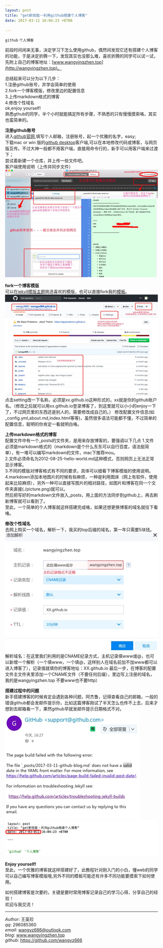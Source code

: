 ```yaml
---
layout: post  
title: "get新技能－利用github搭建个人博客"  
date: 2017-03-11 16:04:23 +0700  

---
```



`github` `个人博客`  

前段时间闲来无事，决定学习下怎么使用github，偶然间发现它还有搭建个人博客的功能，于是决定折腾一下，发现其实也没那么难，喜欢折腾的同学可以试一试，先附上自己的博客地址：[www.wangyingzhen.top](http://wangyingzhen.top)。
   
总结起来可以分为以下几步：  
1.注册github账号，并学会简单的使用  
2.fork一个博客模版，修改里边的配置信息  
3.上传markdown格式的博客  
4.修改个性域名  
ok,enjoy yourself!  
熟悉gthub的同学，半个小时就能搞定所有步骤，不熟悉的只有慢慢摸索咯，其实也蛮简单的。

**注册github账号**  
进入[github官网](https://github.com),填写个人邮箱，注册账号，起一个优雅的名字，easy;  
下载mac or win 版的[github desktop](https://desktop.github.com)客户端,可以在本地修改代码或博客，与网页版互传。不过大神一般都不用客户端，直接用命令行的，新手可以用客户端来过渡下；  
尝试着新建一个仓库，并上传一些文件吧。  
客户端使用说明（上传并同步文件）  
![tupian](/static/img/github.png)

**fork一个博客模版**  
可以在[jekyll模版主题](http://jekyllthemes.org)挑选喜欢的模版，也可以直接fork我的[模板](https://github.com/wangyz666)。	  
![tupian](/static/img/githubweb.png)  
点击setting改一下名称，必须是xx.github.io这种形式的，xx就是你的github账户名。（修改之后就可以用xx.github.io登录博客了，到这里就可以小小的enjoy一下了，不过网页里的东西还是别人的，需要修改成自己的。）
修改配置文件信息(如_config.yml,about.md,index.html等等)，虽然很多语法可能都不懂，不过简单的配置信息，聪明的你肯定一看就明白咯。  

**上传markdown格式的博客**  
配置文件中有一个_posts的文件夹，是用来存放博客的，要强调以下几点 
1.文件必须是markdown格式的（markdown是个什么东东可以自行百度，语法挺简单），有一堆可以编写markdown的文件，mac下推荐mou。  
2.文件必须命名为2012-08-25-hello-world.md这种模式，否则网页上无法正常显示博客。  
3.不同的模版对博客格式有不同的要求，具体可以细看下博客模版的使用说明。  
4.markdown添加本地图片的时候有些麻烦，一种是利用图床（网上有软件，使用起来比较麻烦），另外一种可以直接写图片的相对路径，如图片和博客在同一个文件夹直接(./picture.png)就可以。  
然后把写好的markdown文件放入_posts，用上面的方法同步到github上，再去刷新博客就可以看到了。  
至此，一个简单的个人博客就这样搭建完成咯，如果还想更换博客的域名就往下看咯。  

**修改个性域名**  
去网上购买一个域名，解析一下，我买的top后缀的域名，第一年只需要5块钱。  
![tupian](/static/img/ym.png)  
解析域名：在这里我们利用的是CNAME纪录方式，主机记录填www或@，也可以新增一个解析（一个填www，一个填@，这样别人在域名前加不加www都可以进入博客了），记录值就填你的博客地址：XX.github.io
最后一步，在博客的配置文件主文件夹里添加一个CNAME文件（不要任何后缀），里边写上注册的域名，我的是wangyingzhen.top 不要www也不要http）  

**搭建过程中的问题**  
新手搭建博客的时候肯定会遇到各种问题，阿杰鲁，记得查看自己的邮箱，一般的错误github都会发邮件提示你，比如这篇博客刚试了半天怎么也传不上去，后来才想到去邮箱看一下，果然github早就发邮件提示日期格式不对。  
![tupian](/static/img/p2.png)   
![tupian](/static/img/p1.png)   

**Enjoy yourself!**  
至此，一个优雅的博客就这样搭建好了，此教程针对刚入门的小白，懂web的同学可以自己编写博客模版哦,另外不同的模板可能还有许多不同功能要摸索下如何使用。

如何搭建博客是次要的，关键是要时常用博客记录自己的学习心得，分享自己的经验！  
欢迎与我交流！ 

-----
*Author*: 王英珍   
*qq*: 296085360  
*email*: wangyz666@outlook.com  
*blog*: www.wangyingzhen.top  
*github*: https://github.com/wangyz666